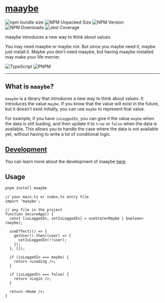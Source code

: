 # [maaybe](.)

![npm bundle size](https://img.shields.io/bundlephobia/min/maaybe)
![NPM Unpacked Size](https://img.shields.io/npm/unpacked-size/maaybe)
![NPM Version](https://img.shields.io/npm/v/maaybe)
![NPM Downloads](https://img.shields.io/npm/dy/maaybe)
![Jest Coverage](https://img.shields.io/badge/coverage-100%-green?logo=jest)

maaybe introduces a new way to think about values.

You may need maaybe or maybe not. But since you maybe need it, maybe just install it. Maybe you don't need maaybe, but having maaybe installed may make your life merrier.

![TypeScript](https://img.shields.io/badge/TypeScript-5-4476c0?style=for-the-badge&logo=typescript)
![PNPM](https://img.shields.io/badge/pnpm-9-f69220?style=for-the-badge&logo=pnpm)

---

## What is `maaybe`?

`maaybe` is a library that introduces a new way to think about values. It introduces the value `maybe`. If you know that the value will exist in the future, but it doesn't exist initially, you can use `maybe` to represent that value.

For example, if you have `isLoggedIn`, you can give it the value `maybe` when the data is still loading, and then update it to `true` or `false` when the data is available. This allows you to handle the case where the data is not available yet, without having to write a lot of conditional logic.

## [Development](./packages/maaybe)

You can learn more about the development of maaybe [here](./packages/maaybe)

## Usage

```sh
pnpm install maaybe
```

```tsx
// your main.ts or index.ts entry file
import 'maaybe';

// any file in the project
function SecureApp() {
  const [isLoggedIn, setIsLoggedIn] = useState<Maybe | boolean>(maybe);

  useEffect(() => {
    getUser().then((user) => {
      setIsLoggedIn(!!user);
    });
  }, []);

  if (isLoggedIn === maybe) {
    return <Loading />;
  }

  if (isLoggedIn === false) {
    return <Login />;
  }

  return <Home />;
}
```

